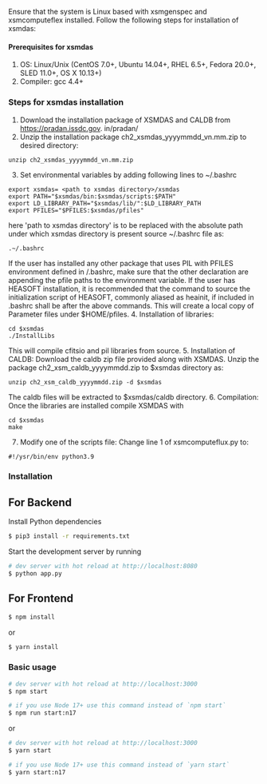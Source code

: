Ensure that the system is Linux based with xsmgenspec and xsmcomputeflex installed. Follow the following steps for installation of xsmdas:
#### Prerequisites for xsmdas
1. OS: Linux/Unix (CentOS 7.0+, Ubuntu 14.04+, RHEL 6.5+, Fedora 20.0+, SLED 11.0+,
OS X 10.13+)
2. Compiler: gcc 4.4+

### Steps for xsmdas installation
1. Download the installation package of XSMDAS and CALDB from https://pradan.issdc.gov.
in/pradan/
2. Unzip the installation package ch2_xsmdas_yyyymmdd_vn.mm.zip to desired directory:
``` 
unzip ch2_xsmdas_yyyymmdd_vn.mm.zip
```
3. Set environmental variables by adding following lines to ~/.bashrc
```
export xsmdas= <path to xsmdas directory>/xsmdas
export PATH="$xsmdas/bin:$xsmdas/scripts:$PATH"
export LD_LIBRARY_PATH="$xsmdas/lib/":$LD_LIBRARY_PATH
export PFILES="$PFILES:$xsmdas/pfiles"
```
here 'path to xsmdas directory' is to be replaced with the absolute path under which
xsmdas directory is present
source ~/.bashrc file as:
```
.~/.bashrc
```
If the user has installed any other package that uses PIL with PFILES environment defined
in /.bashrc, make sure that the other declaration are appending the pfile paths to the
environment variable.
If the user has HEASOFT installation, it is recommended that the command to source
the initialization script of HEASOFT, commonly aliased as heainit, if included in .bashrc
shall be after the above commands. This will create a local copy of Parameter files under
$HOME/pfiles.
4. Installation of libraries:
```
cd $xsmdas
./InstallLibs
```
This will compile cfitsio and pil libraries from source.
5. Installation of CALDB:
Download the caldb zip file provided along with XSMDAS. Unzip the package
ch2_xsm_caldb_yyyymmdd.zip to $xsmdas directory as:
```
unzip ch2_xsm_caldb_yyyymmdd.zip -d $xsmdas
```
The caldb files will be extracted to $xsmdas/caldb directory.
6. Compilation:
Once the libraries are installed compile XSMDAS with
```
cd $xsmdas
make
```
7. Modify one of the scripts file:
Change line 1 of xsmcomputeflux.py to:
``` 
#!/ysr/bin/env python3.9
```

### Installation
## For Backend
Install Python dependencies 
``` bash
$ pip3 install -r requirements.txt
```

Start the development server by running 
``` bash
# dev server with hot reload at http://localhost:8080
$ python app.py
```
## For Frontend

``` bash
$ npm install
```

or

``` bash
$ yarn install
```

### Basic usage

``` bash
# dev server with hot reload at http://localhost:3000
$ npm start 

# if you use Node 17+ use this command instead of `npm start`
$ npm run start:n17 
```

or 

``` bash
# dev server with hot reload at http://localhost:3000
$ yarn start

# if you use Node 17+ use this command instead of `yarn start`
$ yarn start:n17 
```

